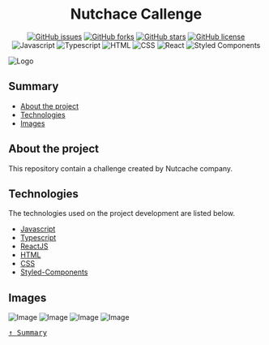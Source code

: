 <div align='justify'>

<div align='center'>

# **Nutchace Callenge**

</div>

<div align='center'>

[![GitHub issues](https://img.shields.io/github/issues/gezielelyon/nutchace-challenge)](https://github.com/gezielelyon/nutchace-challenge/issues)
[![GitHub forks](https://img.shields.io/github/forks/gezielelyon/nutchace-challenge)](https://github.com/gezielelyon/nutchace-challenge/network)
[![GitHub stars](https://img.shields.io/github/stars/gezielelyon/nutchace-challenge)](https://github.com/gezielelyon/nutchace-challenge/stargazers)
[![GitHub license](https://img.shields.io/github/license/gezielelyon/nutchace-challenge)](https://github.com/gezielelyon/nutchace-challenge)
![Javascript](https://img.shields.io/badge/Javascript-Language-yellow)
![Typescript](https://img.shields.io/badge/Typescript-Typing-blue)
![HTML](https://img.shields.io/badge/HTML-Hypertext-red)
![CSS](https://img.shields.io/badge/CSS-Styles-pink)
![React](https://img.shields.io/badge/React-Components-orange)
![Styled Components](https://img.shields.io/badge/StyledComponenets-Styles-purple)

</div>

![Logo](https://user-images.githubusercontent.com/48457700/121961918-66b90500-cd3e-11eb-9510-fba610cb28aa.png)

## **Summary**
- [About the project](#about-the-project)
- [Technologies](#technologies)
- [Images](#images)

## **About the project**
This repository contain a challenge created by Nutcache company.

## **Technologies**
The technologies used on the project development are listed below.

- [Javascript](https://developer.mozilla.org/pt-BR/docs/Web/JavaScript)
- [Typescript](https://www.typescriptlang.org/)
- [ReactJS](https://pt-br.reactjs.org/)
- [HTML](https://developer.mozilla.org/pt-BR/docs/Web/HTML)
- [CSS](https://developer.mozilla.org/pt-BR/docs/Web/CSS)
- [Styled-Components](https://styled-components.com/)

## **Images**
![Image](https://user-images.githubusercontent.com/48457700/121961942-6fa9d680-cd3e-11eb-9c9d-ac50d42c9f8e.PNG)
![Image](https://user-images.githubusercontent.com/48457700/121961975-7c2e2f00-cd3e-11eb-9667-c34d8bf650a9.PNG)
![Image](https://user-images.githubusercontent.com/48457700/121961996-84866a00-cd3e-11eb-8636-0fa811579c2a.PNG)
![Image](https://user-images.githubusercontent.com/48457700/121962004-86e8c400-cd3e-11eb-8a05-c7a87ef69913.PNG)

<kbd>[&uarr; Summary](#summary)</kbd>
</div>
